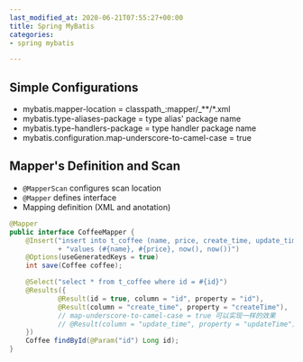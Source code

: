 ```yaml
---
last_modified_at: 2020-06-21T07:55:27+00:00
title: Spring MyBatis
categories:
- spring mybatis

---
```

## Simple Configurations

* mybatis.mapper-location = classpath_:mapper/_**/*.xml
* mybatis.type-aliases-package = type alias' package name
* mybatis.type-handlers-package = type handler package name
* mybatis.configuration.map-underscore-to-camel-case = true

## Mapper's Definition and Scan
* `@MapperScan` configures scan location
* `@Mapper` defines interface
* Mapping definition (XML and anotation)

```java
@Mapper
public interface CoffeeMapper {
    @Insert("insert into t_coffee (name, price, create_time, update_time)"
            + "values (#{name}, #{price}, now(), now())")
    @Options(useGeneratedKeys = true)
    int save(Coffee coffee);

    @Select("select * from t_coffee where id = #{id}")
    @Results({
            @Result(id = true, column = "id", property = "id"),
            @Result(column = "create_time", property = "createTime"),
            // map-underscore-to-camel-case = true 可以实现一样的效果
            // @Result(column = "update_time", property = "updateTime"),
    })
    Coffee findById(@Param("id") Long id);
}
```